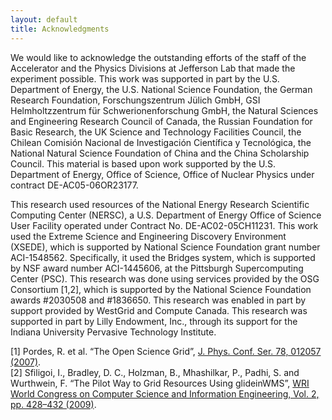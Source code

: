 ```yaml
---
layout: default
title: Acknowledgments
---
```


We would like to acknowledge the outstanding efforts of the staff of the Accelerator and the Physics Divisions at Jefferson Lab that made the experiment possible. This work was supported in part by the U.S. Department of Energy, the U.S. National Science Foundation, the German Research Foundation, Forschungszentrum Jülich GmbH, GSI Helmholtzzentrum für Schwerionenforschung GmbH, the Natural Sciences and Engineering Research Council of Canada, the Russian Foundation for Basic Research, the UK Science and Technology Facilities Council, the Chilean Comisión Nacional de Investigación Científica y Tecnológica, the National Natural Science Foundation of China and the China Scholarship Council. This material is based upon work supported by the U.S. Department of Energy, Office of Science, Office of Nuclear Physics under contract DE-AC05-06OR23177.

This research used resources of the National Energy Research Scientific Computing Center (NERSC), a U.S. Department of Energy Office of Science User Facility operated under Contract No. DE-AC02-05CH11231. This work used the Extreme Science and Engineering Discovery Environment (XSEDE), which is supported by National Science Foundation grant number ACI-1548562. Specifically, it used the Bridges system, which is supported by NSF award number ACI-1445606, at the Pittsburgh Supercomputing Center (PSC).  This research was done using services provided by the OSG Consortium [1,2], which is supported by the National Science Foundation awards #2030508 and #1836650. This research was enabled in part by support provided by WestGrid and Compute Canada.  This research was supported in part by Lilly Endowment, Inc., through its support for the Indiana University Pervasive Technology Institute.

[1] Pordes, R. et al. “The Open Science Grid”, [J. Phys. Conf. Ser. 78, 012057 (2007)](https://doi.org/10.1088/1742-6596/78/1/012057).  
[2] Sfiligoi, I., Bradley, D. C., Holzman, B., Mhashilkar, P., Padhi, S. and Wurthwein, F. “The Pilot Way to Grid Resources Using glideinWMS”, [WRI World Congress on Computer Science and Information Engineering, Vol. 2, pp. 428–432 (2009)](https://doi.org/10.1109/CSIE.2009.950).
